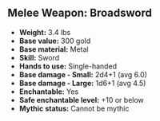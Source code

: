## Melee Weapon: Broadsword
- **Weight:** 3.4 lbs
- **Base value:** 300 gold
- **Base material:** Metal
- **Skill:** Sword
- **Hands to use:** Single-handed
- **Base damage - Small:** 2d4+1 (avg 6.0)
- **Base damage - Large:** 1d6+1 (avg 4.5)
- **Enchantable:** Yes
- **Safe enchantable level:** +10 or below
- **Mythic status:** Cannot be mythic
